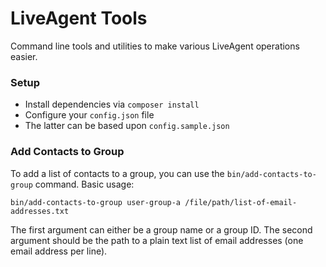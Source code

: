 # LiveAgent Tools

Command line tools and utilities to make various LiveAgent operations easier.

### Setup

* Install dependencies via `composer install`
* Configure your `config.json` file
* The latter can be based upon `config.sample.json`

### Add Contacts to Group

To add a list of contacts to a group, you can use the `bin/add-contacts-to-group` command. Basic usage:

```
bin/add-contacts-to-group user-group-a /file/path/list-of-email-addresses.txt
```

The first argument can either be a group name or a group ID. The second argument should be the path to a plain text list
of email addresses (one email address per line).